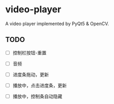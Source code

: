 # video-player

A video player implemented by PyQt5 & OpenCV.

## TODO

- [ ] 控制栏按钮-重置

- [ ] 音频

- [ ] 进度条拖动，更新

- [ ] 播放中，点击进度条，更新

- [ ] 播放中，控制条自动隐藏

